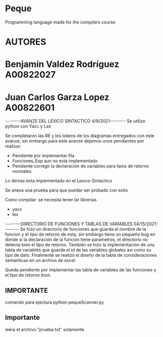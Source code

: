 # Peque
Programming language made for the compilers course
# AUTORES
# Benjamín Valdez Rodríguez A00822027
# Juan Carlos Garza Lopez A00822601

--------AVANZE DEL LEXICO SINTACTICO 4/9/2021--------
Se utilizo python con Yacc y Lex
 
Se completaron las RE y los tokens de los diagramas entregados con este avanze, 
sin embargo para este avanze dejamos unos pendientes por realizar:

* Pendiente por implementar fila
* Funciones_Esp aun no esta implementado
* Pendiente corregir la declaración de variables para tipos de retorno normales.

Lo demas esta implementado en el Lexico-Sintactico

Se anexa una prueba para que puedar ser probado con exito

Como compilar: 
se necesita tener lar librerias
* yacc
* lex

--------DIRECTORIO DE FUNCIONES Y TABLAS DE VARIABLES 04/15/2021--------
Se hizo un directorio de funciones que guarda el nombre de la funcion y el tipo de retorno de esta, sin embargo tiene un pequeño bug en donde si la declaración de la funcion tiene parametros, el directorio no detecta bien el tipo de retorno. 
También se hizo la implementación de una tabla de variables que guarda el id de las variables globales asi como su tipo de dato. Finalmente se realizó el diseño de la tabla de consideraciones semanticas en un archivo de excel.

Queda pendiente por implementar las tabla de variables de las funciones y el tipo de retorno bool.


## IMPORTANTE ##
 comando para ejectura
python pequeScanner.py

## Importante ## 
leéra el archivo "prueba.txt" solamente
